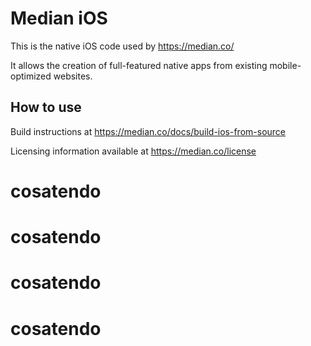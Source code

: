 Median iOS
============

This is the native iOS code used by https://median.co/

It allows the creation of full-featured native apps from existing mobile-optimized websites.

How to use
------------

Build instructions at https://median.co/docs/build-ios-from-source

Licensing information available at https://median.co/license
# cosatendo
# cosatendo
# cosatendo
# cosatendo
